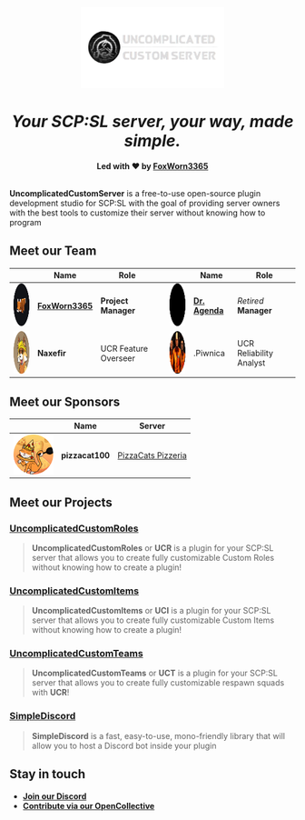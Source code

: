 <p align="center">
    <img src='https://raw.githubusercontent.com/UncomplicatedCustomServer/.github/main/images/logo.png' width="50%"><br>
    <h1 align="center"><i>Your SCP:SL server, your way, made simple.</i></h1>
    <div align="center" style="margin-top: 15px">
        <strong>Led with ❤️ by <a href='https://github.com/FoxWorn3365'>FoxWorn3365</a></strong>
        <br><br>
    </div>
</p>

**UncomplicatedCustomServer** is a free-to-use open-source plugin development studio for SCP:SL with the goal of providing server owners with the best tools to customize their server without knowing how to program

## Meet our Team
| | Name | Role | | | Name | Role |
|---|---|---|---|---|---|---|
| <img src="https://raw.githubusercontent.com/UncomplicatedCustomServer/.github/main/images/fox.png" height="75px"> | [**FoxWorn3365**](https://github.com/FoxWorn3365) | **Project Manager** | | <img src="https://raw.githubusercontent.com/UncomplicatedCustomServer/.github/main/images/agenda.png" height="75px"> | [**Dr. Agenda**](https://github.com/DrAgenda) | *Retired* **Manager** |
| <img src="https://raw.githubusercontent.com/UncomplicatedCustomServer/.github/main/images/naxefir.png" height="75px"> | **Naxefir** | UCR Feature Overseer | | <img src="https://raw.githubusercontent.com/UncomplicatedCustomServer/.github/main/images/piwnica.png" height="75px"> | .Piwnica | UCR Reliability Analyst |

## Meet our Sponsors
| | Name | Server |
|---|---|---|
| <img src="https://raw.githubusercontent.com/UncomplicatedCustomServer/.github/main/images/pizzacat.png" height="70px"> | **pizzacat100** | [PizzaCats Pizzeria](https://discord.gg/StsqZfJXkP) |

## Meet our Projects
### [UncomplicatedCustomRoles](https://github.com/UncomplicatedCustomServer/UncomplicatedCustomRoles)
> **UncomplicatedCustomRoles** or **UCR** is a plugin for your SCP:SL server that allows you to create fully customizable Custom Roles without knowing how to create a plugin!
### [UncomplicatedCustomItems](https://github.com/UncomplicatedCustomServer/UncomplicatedCustomItems)
> **UncomplicatedCustomItems** or **UCI** is a plugin for your SCP:SL server that allows you to create fully customizable Custom Items without knowing how to create a plugin!
### [UncomplicatedCustomTeams](https://github.com/UncomplicatedCustomServer/UncomplicatedCustomTeams)
> **UncomplicatedCustomTeams** or **UCT** is a plugin for your SCP:SL server that allows you to create fully customizable respawn squads with **UCR**!
### [SimpleDiscord](https://github.com/UncomplicatedCustomServer/SimpleDiscord)
> **SimpleDiscord** is a fast, easy-to-use, mono-friendly library that will allow you to host a Discord bot inside your plugin

## Stay in touch
- [**Join our Discord**](https://discord.gg/dpvHzC5mst)
- [**Contribute via our OpenCollective**](https://opencollective.com/ucs)

<!--

**Here are some ideas to get you started:**

🙋‍♀️ A short introduction - what is your organization all about?
🌈 Contribution guidelines - how can the community get involved?
👩‍💻 Useful resources - where can the community find your docs? Is there anything else the community should know?
🍿 Fun facts - what does your team eat for breakfast?
🧙 Remember, you can do mighty things with the power of [Markdown](https://docs.github.com/github/writing-on-github/getting-started-with-writing-and-formatting-on-github/basic-writing-and-formatting-syntax)
-->

